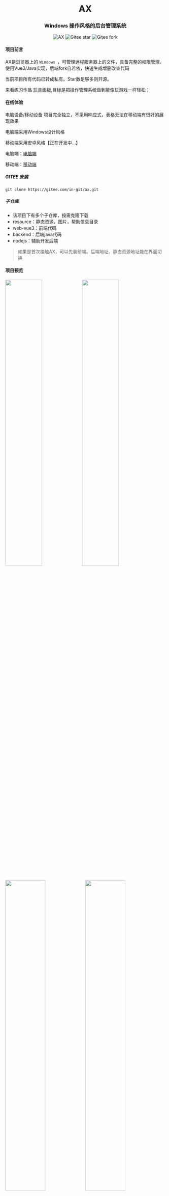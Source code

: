 <div align="center"><h1 align="center">AX</h3></div>
<div align="center"><h3 align="center">Windows 操作风格的后台管理系统</h3>
</div>
<p align="center">     
    <p align="center">
        <img src="https://img.shields.io/badge/AX-V1.0-green" alt="AX">
        <img src="https://img.shields.io/badge/AX-权限管理-red" alt="Gitee star">
        <img src="https://img.shields.io/badge/AX-可视化-blue" alt="Gitee fork">
    </p>
</p>




#### 项目前言

AX是浏览器上的 `Windows `，可管理远程服务器上的文件，具备完整的权限管理。使用Vue3/Java实现，后端fork自若依，快速生成增删改查代码

当前项目所有代码已转成私有。Star数足够多则开源。

来看练习作品 <a href=http://150.158.14.110:8003/ target="_blank">玩具画板</a>,目标是把操作管理系统做到能像玩游戏一样轻松；

#### 在线体验

电脑设备/移动设备 项目完全独立，不采用响应式，表格无法在移动端有很好的展现效果

电脑端采用Windows设计风格

移动端采用安卓风格【正在开发中...】

电脑端：<a href=http://150.158.14.110:8000/ target=_blank>电脑端</a>

移动端：<a href="http://150.158.14.110:8001/" target=_blank>移动端</a>



##### GITEE 安装

```
git clone https://gitee.com/in-git/ax.git
```

##### 子仓库

- 该项目下有多个子仓库，按需克隆下载
- resource：静态资源，图片，帮助信息目录
- web-vue3：前端代码
- backend：后端java代码
- nodejs：辅助开发后端

>如果是首次接触AX，可以先装前端。后端地址、静态资源地址能在界面切换

#### 项目预览

#### 

<img src="public/phone-4.webp" width="48%"><img src="public/phone-3.webp" width="48%">

<img src="public/phone-1.webp" width="50%"><img src="public/phone-2.webp" width="50%">

<img src="public/文件操作.gif" width="50%"><img src="public/cover-1.webp" width="50%">

<img src="public/cover-2.webp" width="50%"><img src="public/cover-3.webp"  width="50%">

<img src="public/壁纸设置.gif" width="50%"><img src="public/拖拽列表.gif" width="50%">

####  关于功能

1. 用户管理：用户是系统操作者，该功能主要完成系统用户配置。
2. 部门管理：配置系统组织机构（公司、部门、小组），树结构展现支持数据权限。
3. 岗位管理：配置系统用户所属担任职务。
4. 菜单管理：配置系统菜单，操作权限，按钮权限标识等。
5. 角色管理：角色菜单权限分配、设置角色按机构进行数据范围权限划分。
6. 字典管理：对系统中经常使用的一些较为固定的数据进行维护。
7. 参数管理：对系统动态配置常用参数。
8. 通知公告：系统通知公告信息发布维护。
9. 操作日志：系统正常操作日志记录和查询；系统异常信息日志记录和查询。
10. 登录日志：系统登录日志记录查询包含登录异常。
11. 在线用户：当前系统中活跃用户状态监控。
12. 定时任务：在线（添加、修改、删除)任务调度包含执行结果日志。
13. 代码生成：前后端代码的生成，支持CRUD下载 。
14. 服务监控：监视当前系统CPU、内存、磁盘、堆栈等相关信息。
15. 缓存监控：对系统的缓存信息查询，命令统计等。
16. 在线构建器：拖动表单元素生成相应的HTML代码。



#### 关于后端

1. 后端在若依的源码上有增加，基本兼容若依
2. 数据库选择  ax/backend/sql/ax.sql，开放派，解封AX所有能力
3. 数据库选择  ax/backend/sql/ry.sql，保守派，仅有若依的功能
4. 暂时没有做低代码生成的教程，流程与若依一致，前往查看 https://doc.ruoyi.vip/



#### 关于前端

1. 尽可能的不更改系统内置的功能代码
2. 窗口传值项目中有示例，暂不支持多窗口，目前没法降低代码复杂程度，如有需要，参照记事本的实现。
3. 代码生成参照系统测试表，根据菜单管理中的组件路径读取对应文件，目录正确即可，无需手动导入
4. 任何业务逻辑都需要写到窗口中

#### 关于资源

- AX的图片资源，前端代码，后端代码是完全分离的，这是一次大胆的尝试
- 图片资源能托管到github、nginx、自定义服务器上，在界面能自由切换
- 图片，头像等资源可任意添加，删除，修改，前端能选择，读取
- 静态资源将被头像选择器，背景选择，图片选择器使用
- 如果对版权有要求，请务必将 resource 仓库中所有图片替换成自定义的图片，再重新生成JSON
- 所有图片资源来源于网络



#### 本地功能

```
这些功能的配置属性存储在本地，不会影响到云端服务器数据
```

- ###### 系统设置

  1. 外观设置

     - [x] 模式切换：黑暗模式，默认亮色，紧凑模式
     - [x] 框架自带功能：水波纹特效，虚拟滚动，控件大小，主题颜色，文字方向
     - [x] 全局设置：字体大小，边框圆角

  2. 网络设置

     - [x] 选择服务器：可视化切换服务器，无需修改代码
     - [x] 超时管理：可视化配置timeout的时间
     - [x] token:本地token可视化展示

  3. 桌面设置

     1. 背景模糊，透明度，明亮度配置

  5. AI配置

     > 实验性功能，前端可视化配置AI接口，可用AI发送请求，处理业务

     - [x] 百度千帆：接入AI处理

- ###### AI对话

  > 使用千帆大模型

  - [x] 记忆功能：开启/关闭聊天记录
  - [x] 拖拽功能：输入框可拖拽大小
  - [x] 超时提醒：记录发送的毫秒
  - [x] 系统调用：可通过其他应用程序调用

- ###### 记事本

  - [x] 任务多开：可打开多个记事本，其他系统应用一般为单开
  
- [x] AI调用：可调用AI
  - [x] 二维码生成

- ###### 表单功能

  - [x] 字段筛选：可动态配置表头，自带记忆
  - [x] 模式切换：提供表格模式，卡片模式，卡片模式部分内容可能要修改代码
  - [x] 搜索记忆：记录用于曾经搜索过的内容，可快速方便的录入
  - [x] 快捷方式
    1. 双击卡片内容编辑
    2. 双击表单内容编辑
